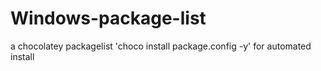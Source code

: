 # Windows-package-list
a chocolatey packagelist
'choco install package.config -y' for automated install 
